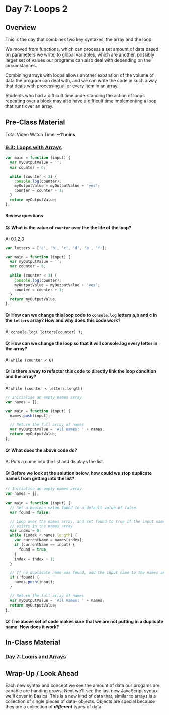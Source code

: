 # Day 7: Loops 2

## Overview

This is the day that combines two key syntaxes, the array and the loop.

We moved from functions, which can process a set amount of data based on parameters we write, to global variables, which are another. possibly larger set of values our programs can also deal with depending on the circumstances.

Combining arrays with loops allows another expansion of the volume of data the program can deal with, and we can write the code in such a way that deals with processing all or every item in an array.

Students who had a difficult time understanding the action of loops repeating over a block may also have a difficult time implementing a loop that runs over an array.

## Pre-Class Material

Total Video Watch Time: **\~11 mins**

### [9.3: Loops with Arrays](../9-arrays-and-iteration/9.3-loops-with-arrays.md)

```javascript
var main = function (input) {
  var myOutputValue = '';
  var counter = 0;

  while (counter < 3) {
    console.log(counter);
    myOutputValue = myOutputValue + 'yes';
    counter = counter + 1;
  }
  return myOutputValue;
};
```

#### Review questions:

#### Q: What is the value of `counter` over the the life of the loop?

A: 0,1,2,3

```javascript
var letters = ['a', 'b', 'c', 'd', 'e', 'f'];

var main = function (input) {
  var myOutputValue = '';
  var counter = 0;

  while (counter < 3) {
    console.log(counter);
    myOutputValue = myOutputValue + 'yes';
    counter = counter + 1;
  }
  return myOutputValue;
};
```

#### Q: How can we change this loop code to `console.log` letters **a**,**b** and **c** in the `letters` array? How and why does this code work?

A: `console.log( letters[counter] );`

#### Q: How can we change the loop so that it will console.log every letter in the array?

A: `while (counter < 6)`

#### Q: Is there a way to refactor this code to directly link the loop condition and the array?

A: `while (counter < letters.length)`

```javascript
// Initialise an empty names array
var names = [];

var main = function (input) {
  names.push(input);

  // Return the full array of names
  var myOutputValue = 'All names: ' + names;
  return myOutputValue;
};
```

#### **Q: What does the above code do?**

A: Puts a name into the list and displays the list.

#### **Q: Before we look at the solution below, how could we stop duplicate names from getting into the list?**

```javascript
// Initialise an empty names array
var names = [];

var main = function (input) {
  // Set a boolean value found to a default value of false
  var found = false;

  // Loop over the names array, and set found to true if the input name already
  // exists in the names array
  var index = 0;
  while (index < names.length) {
    var currentName = names[index];
    if (currentName == input) {
      found = true;
    }
    index = index + 1;
  }

  // If no duplicate name was found, add the input name to the names array
  if (!found) {
    names.push(input);
  }

  // Return the full array of names
  var myOutputValue = 'All names: ' + names;
  return myOutputValue;
};
```

#### **Q: The above set of code makes sure that we are not putting in a duplicate name. How does it work?**

## In-Class Material

### [Day 7: Loops and Arrays](../in-class-exercises/day-7-arrays-and-loops.md)

## Wrap-Up / Look Ahead

Each new syntax and concept we see the amount of data our progams are capable are handing grows. Next we'll see the last new JavaScript syntax we'll cover in Basics. This is a new kind of data that, similar to arrays is a collection of single pieces of data- objects. Objects are special because they are a collection of _**different**_ types of data.
